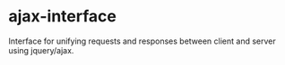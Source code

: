# ajax-interface
Interface for unifying requests and responses between client and server using jquery/ajax.
